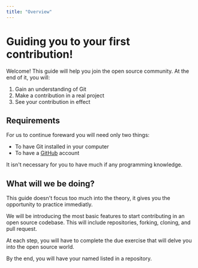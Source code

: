```yaml
---
title: "Overview"
---
```


# Guiding you to your first contribution!

Welcome! This guide will help you join the open source community. At the end of
it, you will:

1. Gain an understanding of Git
2. Make a contribution in a real project
3. See your contribution in effect

## Requirements

For us to continue foreward you will need only two things:

- To have Git installed in your computer
- To have a [GitHub](https://github.com) account

It isn't necessary for you to have much if any programming knowledge.

## What will we be doing?

This guide doesn't focus too much into the theory, it gives you the opportunity
to practice immediatly.

We will be introducing the most basic features to start contributing in an open
source codebase. This will include repositories, forking, cloning, and pull
request.

At each step, you will have to complete the due exercise that will delve you
into the open source world.

By the end, you will have your named listed in a repository.
